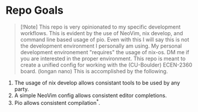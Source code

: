# Repo Goals
> [!Note] This repo is very opinionated to my specific development workflows. This is evident by the use of NeoVim, nix develop, and command line based usage of pio.
> Even with this I will say this is not the development environment I personally am using. My personal development environement "requires" the usage of nix-os. DM me if you are interested in the proper environment.
This repo is meant to create a unified config for working with the (CU-Boulder) ECEN-2360 board. (longan nano)
This is accomplished by the following. 
1. The usage of nix develop allows consistant tools to be used by any party.
2. A simple NeoVim config allows consistent editor completions.
3. Pio allows consistent compilation<sup>*</sup>.
